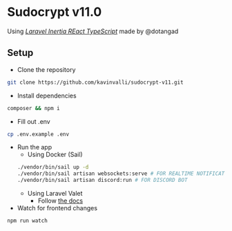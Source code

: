 # Sudocrypt v11.0

Using [_Laravel Inertia REact TypeScript_](https://github.com/dotangad/liret) made by @dotangad

## Setup
- Clone the repository
```sh
git clone https://github.com/kavinvalli/sudocrypt-v11.git
```
- Install dependencies
```sh
composer && npm i
```
- Fill out .env
```sh
cp .env.example .env
```
- Run the app
  - Using Docker (Sail)
  ```sh
  ./vendor/bin/sail up -d
  ./vendor/bin/sail artisan websockets:serve # FOR REALTIME NOTIFICATIONS
  ./vendor/bin/sail artisan discord:run # FOR DISCORD BOT
  ```
  - Using Laravel Valet
    - Follow [the docs](https://laravel.com/docs/8.x/valet)
- Watch for frontend changes
```sh
npm run watch
```
